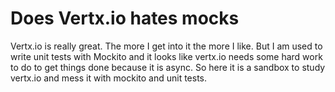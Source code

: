 # Does Vertx.io hates mocks

Vertx.io is really great. The more I get into it the more I like. But I am used to write unit tests with Mockito and it looks like vertx.io needs some hard work to do to get things done because it is async. So here it is a sandbox to study vertx.io and mess it with mockito and unit tests. 
